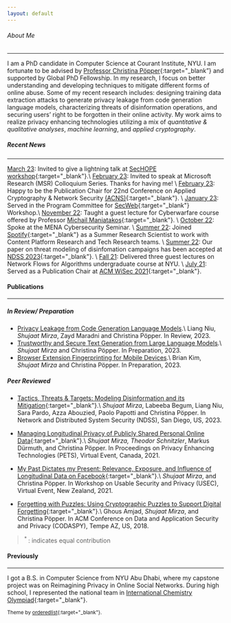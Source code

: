 ```yaml
---
layout: default
---
```


###### About Me
* * *

I am a PhD candidate in Computer Science at Courant Institute, NYU. I am fortunate to be advised by [Professor Christina Pöpper](http://poepper.net){:target="_blank”} and supported by Global PhD Fellowship. In my research, I focus on better understanding and developing techniques to mitigate different forms of online abuse. Some of my recent research includes: designing training data extraction attacks to generate privacy leakage from code generation language models, characterizing threats of disinformation operations, and securing users’ right to be forgotten in their online activity. My work aims to realize privacy enhancing technologies utilizing a mix of _quantitative & qualitative analyses_, _machine learning_, and _applied cryptography_.


##### Recent News
* * * 
<u>March 23</u>: Invited to give a lightning talk at [SecHOPE workshop](https://sechope23.github.io){:target="_blank"}.\\
<u>February 23</u>: Invited to speak at Microsoft Research (MSR) Colloquium Series. Thanks for having me! \\
<u>February 23</u>: Happy to be the Publication Chair for 22nd Conference on Applied Cryptography & Network Security [(ACNS)](https://wp.nyu.edu/acns2024/organization/){:target="_blank"}. \\
<u>January 23</u>: Served in the Program Committee for [SecWeb](https://secweb.work/2023.html){:target="_blank"} Workshop.\\
<u>November 22</u>: Taught a guest lecture for Cyberwarfare course offered by Professor [Michail Maniatakos](https://nyuad.nyu.edu/en/academics/divisions/engineering/faculty/michail-maniatakos.html){:target="_blank"}. \\
<u>October 22</u>: Spoke at the MENA Cybersecurity Seminar. \\
<u>Summer 22</u>: Joined [Spotify](https://research.atspotify.com/){:target="_blank"} as a Summer Research Scientist to work with Content Platform Research and Tech Research teams. \\
<u>Summer 22</u>: Our paper on threat modeling of disinfomation campaigns has been accepted at [NDSS 2023](https://www.ndss-symposium.org/ndss2023/){:target="_blank"}. \\
<u>Fall 21</u>: Delivered three guest lectures on Network Flows for Algorithms undergraduate course at NYU. \\
<u>July 21</u>: Served as a Publication Chair at [ACM WiSec 2021](https://sites.nyuad.nyu.edu/wisec21/organization/){:target="_blank"}.

<!--
<u>June 21</u>: Presented our work on Longitudinal Privacy at PETS Symposium. Video of the talk can be found [here](https://www.youtube.com/watch?v=qPLFUaZKSJM){:target="_blank"}. 
-->
<!--
<u>Spring 22</u>: Taught recitation sections of Introduction to Computer Science undergraduate course. \\

<u>January 23</u>: Served as an external reviewer of proceedings on Privacy Enhancing Technologies (PETS) 2023.\\
\\
<u>May 21</u>: Delivered a talk on our work about Longitudinal Privacy on Facebook at [USEC 2021](http://www.usablesecurity.net/USEC/usec21/){:target="_blank"}.
 \\
<u>Fall 20</u>: Passed my Depth Qualifying Exam with committee members Joseph Bonneau, Rachel Greenstadt and Christina Pöpper. 
-->

#### Publications
* * * 
##### In Review/ Preparation
* [Privacy Leakage from Code Generation Language Models]().\\
Liang Niu, *Shujaat Mirza*, Zayd Maradni and Christina Pöpper. In Review, 2023.
* [Trustworthy and Secure Text Generation from Large Language Models]().\\
*Shujaat Mirza* and Christina Pöpper. In Preparation, 2023.
* [Browser Extension Fingerprinting for Mobile Devices]().\\
Brian Kim, *Shujaat Mirza* and Christina Pöpper. In Preparation, 2023.


##### Peer Reviewed

* [Tactics, Threats & Targets: Modeling Disinformation and its Mitigation](papers/disinfo_threat_ndss23.pdf){:target="_blank"}.\\
*Shujaat Mirza*, Labeeba Begum, Liang Niu, Sara Pardo, Azza Abouzied, Paolo Papotti and Christina Pöpper. In Network and Distributed System Security (NDSS), San Diego, US, 2023. 

* [Managing Longitudinal Privacy of Publicly Shared Personal Online Data](https://petsymposium.org/popets/2021/popets-2021-0013.pdf){:target="_blank"}.\\
*Shujaat Mirza*<sup>*</sup>, Theodor Schnitzler<sup>*</sup>, Markus Dürmuth, and Christina Pöpper. In Proceedings on Privacy Enhancing Technologies (PETS), Virtual Event, Canada, 2021. 

* [My Past Dictates my Present: Relevance, Exposure, and Influence of Longitudinal Data on Facebook](https://www.ndss-symposium.org/ndss-paper/auto-draft-181/){:target="_blank"}.\\
*Shujaat Mirza*, and Christina Pöpper. In Workshop on Usable Security and Privacy (USEC), Virtual Event, New Zealand, 2021.

* [Forgetting with Puzzles: Using Cryptographic Puzzles to Support Digital Forgetting](https://dl.acm.org/doi/10.1145/3176258.3176327){:target="_blank"}.\\
Ghous Amjad, *Shujaat Mirza*, and Christina Pöpper.  In ACM Conference on Data and Application Security and Privacy (CODASPY), Tempe AZ, US, 2018.

> <sup> * </sup>: indicates equal contribution

#### Previously
* * * 

I got a B.S. in Computer Science from NYU Abu Dhabi, where my capstone project was on Reimagining Privacy in Online Social Networks. During high school, I represented the national team in [International Chemistry Olympiad](https://en.wikipedia.org/wiki/International_Chemistry_Olympiad){:target="_blank"}.


<sub>Theme by [orderedlist](https://github.com/orderedlist){:target="_blank"}.</sub>


<!--
Text can be **bold**, _italic_, or ~~strikethrough~~.

[Link to another page](./another-page.html).

There should be whitespace between paragraphs.

There should be whitespace between paragraphs. We recommend including a README, or a file with information about your project.

# Header 1

This is a normal paragraph following a header. GitHub is a code hosting platform for version control and collaboration. It lets you and others work together on projects from anywhere.

## Header 2

> This is a blockquote following a header.
>
> When something is important enough, you do it even if the odds are not in your favor.

### Header 3

```js
// Javascript code with syntax highlighting.
var fun = function lang(l) {
  dateformat.i18n = require('./lang/' + l)
  return true;
}
```

```ruby
# Ruby code with syntax highlighting
GitHubPages::Dependencies.gems.each do |gem, version|
  s.add_dependency(gem, "= #{version}")
end
```

#### Header 4

*   This is an unordered list following a header.
*   This is an unordered list following a header.
*   This is an unordered list following a header.

##### Header 5

1.  This is an ordered list following a header.
2.  This is an ordered list following a header.
3.  This is an ordered list following a header.

###### Header 6

| head1        | head two          | three |
|:-------------|:------------------|:------|
| ok           | good swedish fish | nice  |
| out of stock | good and plenty   | nice  |
| ok           | good `oreos`      | hmm   |
| ok           | good `zoute` drop | yumm  |

### There's a horizontal rule below this.

* * *

### Here is an unordered list:

*   Item foo
*   Item bar
*   Item baz
*   Item zip

### And an ordered list:

1.  Item one
1.  Item two
1.  Item three
1.  Item four

### And a nested list:

- level 1 item
  - level 2 item
  - level 2 item
    - level 3 item
    - level 3 item
- level 1 item
  - level 2 item
  - level 2 item
  - level 2 item
- level 1 item
  - level 2 item
  - level 2 item
- level 1 item

### Small image

![Octocat](https://github.githubassets.com/images/icons/emoji/octocat.png)

### Large image

![Branching](https://guides.github.com/activities/hello-world/branching.png)


### Definition lists can be used with HTML syntax.

<dl>
<dt>Name</dt>
<dd>Godzilla</dd>
<dt>Born</dt>
<dd>1952</dd>
<dt>Birthplace</dt>
<dd>Japan</dd>
<dt>Color</dt>
<dd>Green</dd>
</dl>

```
Long, single-line code blocks should not wrap. They should horizontally scroll if they are too long. This line should be long enough to demonstrate this.
```

```
The final element.
```
 -->